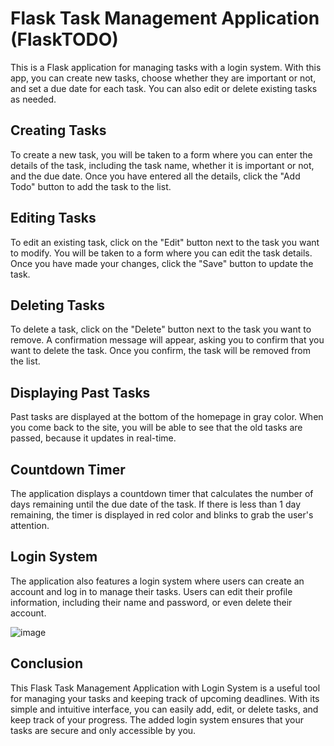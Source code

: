 # Flask Task Management Application (FlaskTODO)

This is a Flask application for managing tasks with a login system. With this app, you can create new tasks, choose whether they are important or not, and set a due date for each task. You can also edit or delete existing tasks as needed.



## Creating Tasks

To create a new task, you will be taken to a form where you can enter the details of the task, including the task name, whether it is important or not, and the due date. Once you have entered all the details, click the "Add Todo" button to add the task to the list.



## Editing Tasks

To edit an existing task, click on the "Edit" button next to the task you want to modify. You will be taken to a form where you can edit the task details. Once you have made your changes, click the "Save" button to update the task.



## Deleting Tasks

To delete a task, click on the "Delete" button next to the task you want to remove. A confirmation message will appear, asking you to confirm that you want to delete the task. Once you confirm, the task will be removed from the list.



## Displaying Past Tasks

Past tasks are displayed at the bottom of the homepage in gray color. When you come back to the site, you will be able to see that the old tasks are passed, because it updates in real-time.



## Countdown Timer

The application displays a countdown timer that calculates the number of days remaining until the due date of the task. If there is less than 1 day remaining, the timer is displayed in red color and blinks to grab the user's attention.



## Login System

The application also features a login system where users can create an account and log in to manage their tasks. Users can edit their profile information, including their name and password, or even delete their account.

![image](https://user-images.githubusercontent.com/97039821/232321838-5697e84c-e01d-45da-a692-08ac319f243f.png)




## Conclusion

This Flask Task Management Application with Login System is a useful tool for managing your tasks and keeping track of upcoming deadlines. With its simple and intuitive interface, you can easily add, edit, or delete tasks, and keep track of your progress. The added login system ensures that your tasks are secure and only accessible by you.
